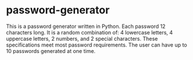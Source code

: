 # password-generator

This is a password generator written in Python. Each password 12 characters long. It is a random combination of: 4 lowercase letters, 4 uppercase letters, 2 numbers, and 2 special characters. These specifications meet most password requirements. The user can have up to 10 passwords generated at one time. 

